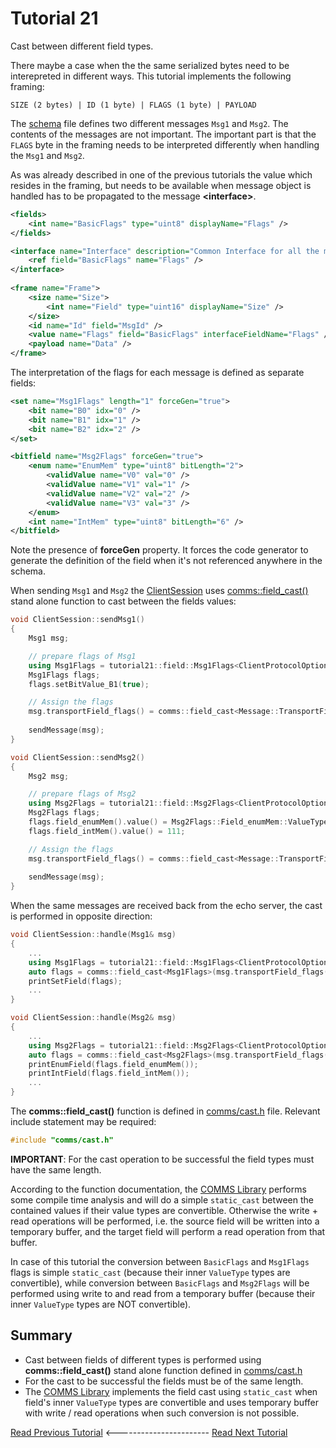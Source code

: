 # Tutorial 21
Cast between different field types.

There maybe a case when the the same serialized bytes need to be interepreted in different ways. This tutorial
implements the following framing:

```
SIZE (2 bytes) | ID (1 byte) | FLAGS (1 byte) | PAYLOAD
```

The [schema](dsl/schema.xml) file defines two different messages `Msg1` and `Msg2`. The contents
of the messages are not important. The important part is that the `FLAGS` byte in 
the framing needs to be interpreted differently when handling the `Msg1` and `Msg2`.

As was already described in one of the previous tutorials the value which resides in the framing, but needs 
to be available when message object is handled has to be propagated to the message **&lt;interface&gt;**.

```xml
<fields>
    <int name="BasicFlags" type="uint8" displayName="Flags" />
</fields>

<interface name="Interface" description="Common Interface for all the messages.">
    <ref field="BasicFlags" name="Flags" />
</interface>    
    
<frame name="Frame">
    <size name="Size">
        <int name="Field" type="uint16" displayName="Size" />
    </size>
    <id name="Id" field="MsgId" />
    <value name="Flags" field="BasicFlags" interfaceFieldName="Flags" />
    <payload name="Data" />
</frame>
```

The interpretation of the flags for each message is defined as separate fields:
```xml
<set name="Msg1Flags" length="1" forceGen="true">
    <bit name="B0" idx="0" />
    <bit name="B1" idx="1" />
    <bit name="B2" idx="2" />
</set>

<bitfield name="Msg2Flags" forceGen="true">
    <enum name="EnumMem" type="uint8" bitLength="2">
        <validValue name="V0" val="0" />
        <validValue name="V1" val="1" />
        <validValue name="V2" val="2" />
        <validValue name="V3" val="3" />
    </enum>
    <int name="IntMem" type="uint8" bitLength="6" />
</bitfield>  
```
Note the presence of **forceGen** property. It forces the code generator to 
generate the definition of the field when it's not referenced anywhere in the 
schema.

When sending `Msg1` and `Msg2` the [ClientSession](src/ClientSession.cpp) uses
[comms::field_cast()](https://commschamp.github.io/comms_doc/cast_8h.html) stand alone function
to cast between the fields values:
```cpp
void ClientSession::sendMsg1()
{
    Msg1 msg;

    // prepare flags of Msg1
    using Msg1Flags = tutorial21::field::Msg1Flags<ClientProtocolOptions>;
    Msg1Flags flags;
    flags.setBitValue_B1(true);

    // Assign the flags
    msg.transportField_flags() = comms::field_cast<Message::TransportField_flags>(flags);
    
    sendMessage(msg);
}

void ClientSession::sendMsg2()
{
    Msg2 msg;

    // prepare flags of Msg2
    using Msg2Flags = tutorial21::field::Msg2Flags<ClientProtocolOptions>;
    Msg2Flags flags;
    flags.field_enumMem().value() = Msg2Flags::Field_enumMem::ValueType::V1;
    flags.field_intMem().value() = 111;

    // Assign the flags
    msg.transportField_flags() = comms::field_cast<Message::TransportField_flags>(flags);
    
    sendMessage(msg);
}
```

When the same messages are received back from the echo server, the cast is performed in opposite
direction:
```cpp
void ClientSession::handle(Msg1& msg)
{
    ...
    using Msg1Flags = tutorial21::field::Msg1Flags<ClientProtocolOptions>;
    auto flags = comms::field_cast<Msg1Flags>(msg.transportField_flags());
    printSetField(flags);
    ...
}

void ClientSession::handle(Msg2& msg)
{
    ...
    using Msg2Flags = tutorial21::field::Msg2Flags<ClientProtocolOptions>;
    auto flags = comms::field_cast<Msg2Flags>(msg.transportField_flags());
    printEnumField(flags.field_enumMem());
    printIntField(flags.field_intMem());
    ...
}
```

The **comms::field_cast()** function is defined in [comms/cast.h](https://commschamp.github.io/comms_doc/cast_8h.html)
file. Relevant include statement may be required:
```cpp
#include "comms/cast.h"
```

**IMPORTANT**: For the cast operation to be successful the field types must have the 
same length.

According to the function documentation, the [COMMS Library](https://github.com/commschamp/comms) 
performs some compile time analysis and will do a simple `static_cast` between the contained values 
if their value types are convertible. Otherwise the write + read operations will be performed, i.e. the source field 
will be written into a temporary buffer, and the target field will perform a read operation from that buffer. 

In case of this tutorial the conversion between `BasicFlags` and `Msg1Flags` flags is simple `static_cast` 
(because their inner `ValueType` types are convertible), 
while conversion between `BasicFlags` and `Msg2Flags` will be performed using write to and read from 
a temporary buffer (because their inner `ValueType` types are NOT convertible).

## Summary

- Cast between fields of different types is performed using **comms::field_cast()**
  stand alone function defined in [comms/cast.h](https://commschamp.github.io/comms_doc/cast_8h.html)
- For the cast to be successful the fields must be of the same length.
- The [COMMS Library](https://github.com/commschamp/comms) implements the field cast using 
  `static_cast` when field's inner `ValueType` types are convertible and uses temporary buffer
  with write / read operations when such conversion is not possible.

[Read Previous Tutorial](../tutorial20) &lt;----------------------- [Read Next Tutorial](../tutorial22) 

